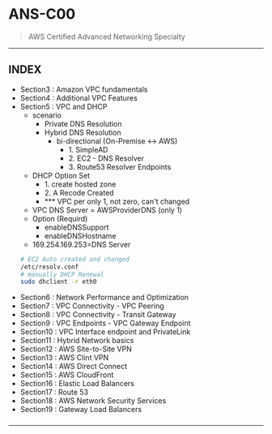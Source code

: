 
# ANS-C00
> AWS Certified Advanced Networking Specialty

---

## INDEX
- Section3 : Amazon VPC fundamentals
- Section4 : Additional VPC Features
- Section5 : VPC and DHCP
    - scenario
        - Private DNS Resolution
        - Hybrid DNS Resolution
            - bi-directional (On-Premise <-> AWS)
                - 1\. SimpleAD
                - 2\. EC2 - DNS Resolver 
                - 3\. Route53 Resolver Endpoints
    - DHCP Option Set
        - 1\. create hosted zone
        - 2\. A Recode Created
        - *** VPC per only 1, not zero, can't changed
    - VPC DNS Server = AWSProviderDNS (only 1)
    - Option (Requird)
        - enableDNSSupport
        - enableDNSHostname
    - 169.254.169.253=DNS Server
    ```sh
    # EC2 Auto created and changed
    /etc/resolv.conf
    # manually DHCP Renewal
    sudo dhclient -r eth0
    ```
- Section6 : Network Performance and Optimization
- Section7 : VPC Connectivity - VPC Peering
- Section8 : VPC Connectivity - Transit Gateway
- Section9 : VPC Endpoints - VPC Gateway Endpoint
- Section10 : VPC Interface endpoint and PrivateLink
- Section11 : Hybrid Network basics
- Section12 : AWS Site-to-Site VPN
- Section13 : AWS Clint VPN
- Section14 : AWS Direct Connect
- Section15 : AWS CloudFront
- Section16 : Elastic Load Balancers
- Section17 : Route 53
- Section18 : AWS Network Security Services
- Section19 : Gateway Load Balancers

### 
---